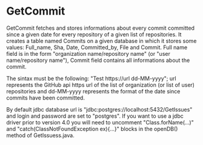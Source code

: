 # GetCommit

GetCommit fetches and stores informations about every commit committed since a given date for every repository of a given list of repositories.
It creates a table named Commits on a given database in which it stores some values: Full_name, Sha, Date, Committed_by, File and Commit.
Full name field is in the form "organization name/repository name" (or "user name/repository name"), Commit field contains all informations about the commit.

The sintax must be the following: "Test https://url dd-MM-yyyy"; url represents the GitHub api https url of the list of organization (or list of user) repositories and dd-MM-yyyy represents the format of the date since commits have been committed.

By default jdbc database url is "jdbc:postgres://localhost:5432/GetIssues" and login and password are set to "postgres".
If you want to use a jdbc driver prior to version 4.0 you will need to uncomment "Class.forName(...)" and "catch(ClassNotFoundException ex){...}" blocks in the openDB() method of GetIssuess.java.
